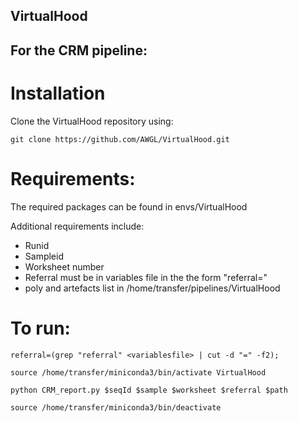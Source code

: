 ## VirtualHood

## For the CRM pipeline:

# Installation 

Clone the VirtualHood repository using:

```
git clone https://github.com/AWGL/VirtualHood.git
```

# Requirements:

The required packages can be found in envs/VirtualHood

Additional requirements include:

* Runid
* Sampleid
* Worksheet number 
* Referral must be in variables file in the the form "referral=<referral>"
* poly and artefacts list in /home/transfer/pipelines/VirtualHood


# To run:


```
referral=(grep "referral" <variablesfile> | cut -d "=" -f2);

source /home/transfer/miniconda3/bin/activate VirtualHood

python CRM_report.py $seqId $sample $worksheet $referral $path

source /home/transfer/miniconda3/bin/deactivate

```
